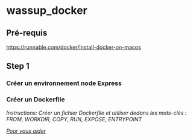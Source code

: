 # wassup_docker
## Pré-requis
https://runnable.com/docker/install-docker-on-macos

## Step 1 
### Créer un environnement node Express
### Créer un Dockerfile
*Instructions:*
*Créer un fichier Dockerfile et utiliser dedans les mots-clés : FROM, WORKDIR, COPY, RUN, EXPOSE, ENTRYPOINT*

*[Pour vous aider](https://docs.docker.com/engine/reference/builder/#environment-replacement)*
